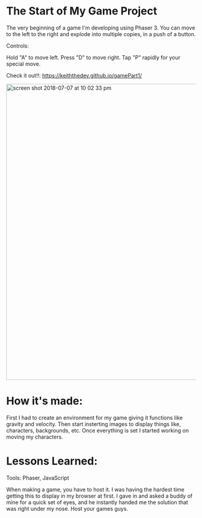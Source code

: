 # The Start of My Game Project

The very beginning of a game I'm developing using Phaser 3. You can move to the left to the right and explode into multiple copies, in a push of a button. 

Controls:

Hold "A" to move left.
Press "D" to move right.
Tap "P" rapidly for your special move.

Check it out!!: https://keiththedev.github.io/gamePart1/

<img width="787" alt="screen shot 2018-07-07 at 10 02 33 pm" src="https://user-images.githubusercontent.com/39138244/42416029-de8b1d26-8231-11e8-9606-b995c0ef74a8.png">

# How it's made:

  First I had to create an environment for my game giving it functions like gravity and velocity. Then start insterting images to display things like, characters, backgrounds, etc. Once everything is set I started working on moving my characters.
  
  # Lessons Learned:
  
  Tools: Phaser, JavaScript
  
  When making a game, you have to host it. I was having the hardest time getting this to display in my browser at first. I gave in and asked a buddy of mine for a quick set of eyes, and he instantly handed me the solution that was right under my nose. Host your games guys.
